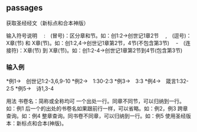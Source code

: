 ## passages
 获取圣经经文（新标点和合本神版）

输入符号说明
    　:　(冒号)：区分章和节。如：创1:2→创世记1章2节
    　,　(逗号)：X章(节) 和 X章(节)。如：创1:2,4→创世记1章第2节，4节(不包含第3节)
    　-　(连接符)：X章(节) 到 X章(节)。如：创1:2-4→创世记1章第2节到4节(包含第3节)

### 输入例
*例1→　创世记1:2-3,6,9-10
*例2→　1:30-2:3
*例3→　3:3
*例4→　箴言1:32-2:5
*例5→　诗1,3-4

用法
    书卷名：简称或全称均可
    一个出处一行。同章不同节，可以归纳到一行。如：例1
    后一个的出处的书卷名如果跟前行一样，可以省略。如：例2，例3
    跨章查询。如：例4
    整章查询。同书卷不同章，可以归纳到一行。如：例5
    使用圣经版本：新标点和合本(神版)。
